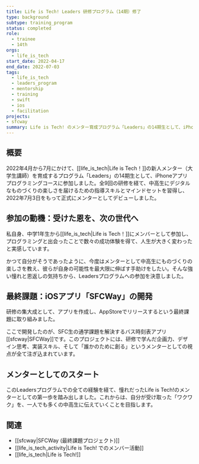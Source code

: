 ```yaml
---
title: Life is Tech! Leaders 研修プログラム（14期）修了
type: background
subtype: training_program
status: completed
role:
  - trainee
  - 14th
orgs:
  - life_is_tech
start_date: 2022-04-17
end_date: 2022-07-03
tags:
  - life_is_tech
  - leaders_program
  - mentorship
  - training
  - swift
  - ios
  - facilitation
projects:
- sfcway
summary: Life is Tech! のメンター育成プログラム「Leaders」の14期生として、iPhoneアプリプログラミングコースを修了。約3ヶ月間の研修を通じて、技術指導力やファシリテーションスキルを学び、最終課題としてiOSアプリ「SFCWay」を開発。このプログラムを経て、正式にメンターとしてデビューした。
---
```


## 概要
2022年4月から7月にかけて、[[life_is_tech|Life is Tech！]]の新人メンター（大学生講師）を育成するプログラム「Leaders」の14期生として、iPhoneアプリプログラミングコースに参加しました。全9回の研修を経て、中高生にデジタルなものづくりの楽しさを届けるための指導スキルとマインドセットを習得し、2022年7月3日をもって正式にメンターとしてデビューしました。

## 参加の動機：受けた恩を、次の世代へ
私自身、中学1年生から[[life_is_tech|Life is Tech！]]にメンバーとして参加し、プログラミングと出会ったことで数々の成功体験を得て、人生が大きく変わったと実感しています。

かつて自分がそうであったように、今度はメンターとして中高生にものづくりの楽しさを教え、彼らが自身の可能性を最大限に伸ばす手助けをしたい。そんな強い憧れと恩返しの気持ちから、Leadersプログラムへの参加を決意しました。

## 最終課題：iOSアプリ「SFCWay」の開発
研修の集大成として、アプリを作成し、AppStoreでリリースするという最終課題に取り組みました。

ここで開発したのが、SFC生の通学課題を解決するバス時刻表アプリ[[sfcway|SFCWay]]です。このプロジェクトには、研修で学んだ企画力、デザイン思考、実装スキル、そして「誰かのために創る」というメンターとしての視点が全て注ぎ込まれています。

## メンターとしてのスタート
このLeadersプログラムでの全ての経験を経て、憧れだったLife is Tech!のメンターとしての第一歩を踏み出しました。これからは、自分が受け取った「ワクワク」を、一人でも多くの中高生に伝えていくことを目指します。

## 関連
- [[sfcway|SFCWay (最終課題プロジェクト)]]
- [[life_is_tech_activity|Life is Tech! でのメンバー活動]]
- [[life_is_tech|Life is Tech!]]
